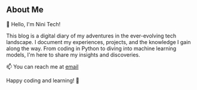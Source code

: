 ## About Me

👋 Hello, I'm Nini Tech!

This blog is a digital diary of my adventures in the ever-evolving tech landscape. I document my experiences, projects, and the knowledge I gain along the way. From coding in Python to diving into machine learning models, I'm here to share my insights and discoveries.

📫 You can reach me at [email](mailto:gg.lkhagvadulam@gmail.com)

Happy coding and learning! 🚀

